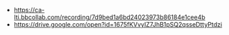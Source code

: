 - https://ca-lti.bbcollab.com/recording/7d9bed1a6bd24023973b86184e1cee4b
- https://drive.google.com/open?id=1675fKVvyIZ7JhB1pSQ2qsseDttyPtdzi